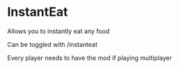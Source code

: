 # InstantEat

Allows you to instantly eat any food

Can be toggled with /instanteat

Every player needs to have the mod if playing multiplayer
